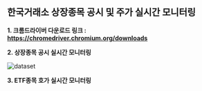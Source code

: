## 한국거래소 상장종목 공시 및 주가 실시간 모니터링

**1. 크롬드라이버 다운로드 링크 : https://chromedriver.chromium.org/downloads**

**2. 상장종목 공시 실시간 모니터링**

  ![dataset](./gongci.jpg)
  

**3. ETF종목 호가 실시간 모니터링**


